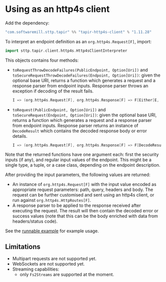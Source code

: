 # Using as an http4s client

Add the dependency:

```scala
"com.softwaremill.sttp.tapir" %% "tapir-http4s-client" % "1.11.28"
```

To interpret an endpoint definition as an `org.http4s.Request[F]`, import:

```scala
import sttp.tapir.client.http4s.Http4sClientInterpreter
```

This objects contains four methods:
- `toRequestThrowDecodeFailures(PublicEndpoint, Option[Uri])` and `toSecureRequestThrowDecodeFailures(Endpoint, Option[Uri])`: 
  given the optional base URI, returns a function which generates a request and a response parser from endpoint inputs. Response parser throws
  an exception if decoding of the result fails.
  ```scala
  I => (org.http4s.Request[F], org.http4s.Response[F] => F[Either[E, O]])
  ```
- `toRequest(PublicEndpoint, Option[Uri])` and `toSecureRequest(Endpoint, Option[Uri])`: given the optional base URI, returns a function
  which generates a request and a response parser from endpoint inputs. Response parser
  returns an instance of `DecodeResult` which contains the decoded response body or error details.
  ```scala
  I => (org.http4s.Request[F], org.http4s.Response[F] => F[DecodeResult[Either[E, O]]])
  ```

Note that the returned functions have one argument each: first the security inputs (if any), and regular input values of the endpoint. This might 
be a single type, a tuple, or a case class, depending on the endpoint description.

After providing the input parameters, the following values are returned:
- An instance of `org.http4s.Request[F]` with the input value
  encoded as appropriate request parameters: path, query, headers and body.
  The request can be further customised and sent using an http4s client, or run against `org.http4s.HttpRoutes[F]`.
- A response parser to be applied to the response received after executing the request.
  The result will then contain the decoded error or success values
  (note that this can be the body enriched with data from headers/status code).

See the [runnable example](https://github.com/softwaremill/tapir/blob/master/examples/src/main/scala/sttp/tapir/examples/client/Http4sClientExample.scala)
for example usage.

## Limitations

- Multipart requests are not supported yet.
- WebSockets are not supported yet.
- Streaming capabilities:
  - only `Fs2Streams` are supported at the moment.
